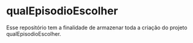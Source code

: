 # qualEpisodioEscolher
Esse repositório tem a finalidade de armazenar toda a criação do projeto qualEpisodioEscolher.
